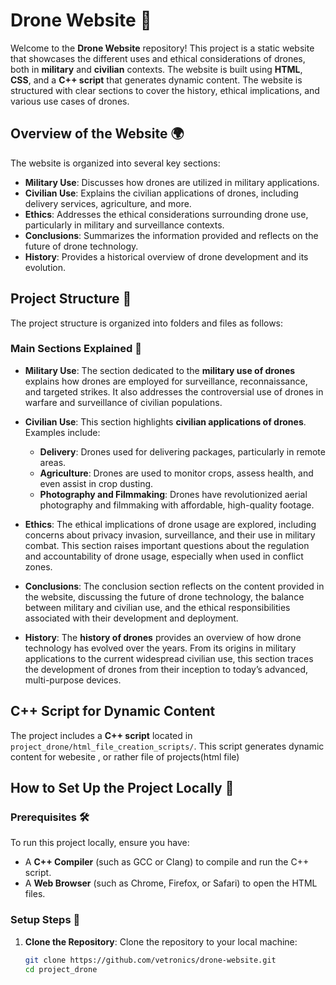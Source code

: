 # Drone Website 🚁

Welcome to the **Drone Website** repository! This project is a static website that showcases the different uses and ethical considerations of drones, both in **military** and **civilian** contexts. The website is built using **HTML**, **CSS**, and a **C++ script** that generates dynamic content. The website is structured with clear sections to cover the history, ethical implications, and various use cases of drones.

## Overview of the Website 🌍

The website is organized into several key sections:

- **Military Use**: Discusses how drones are utilized in military applications.
- **Civilian Use**: Explains the civilian applications of drones, including delivery services, agriculture, and more.
- **Ethics**: Addresses the ethical considerations surrounding drone use, particularly in military and surveillance contexts.
- **Conclusions**: Summarizes the information provided and reflects on the future of drone technology.
- **History**: Provides a historical overview of drone development and its evolution.

## Project Structure 📁

The project structure is organized into folders and files as follows:


### Main Sections Explained 📑

- **Military Use**: 
  The section dedicated to the **military use of drones** explains how drones are employed for surveillance, reconnaissance, and targeted strikes. It also addresses the controversial use of drones in warfare and surveillance of civilian populations.

- **Civilian Use**: 
  This section highlights **civilian applications of drones**. Examples include:
  - **Delivery**: Drones used for delivering packages, particularly in remote areas.
  - **Agriculture**: Drones are used to monitor crops, assess health, and even assist in crop dusting.
  - **Photography and Filmmaking**: Drones have revolutionized aerial photography and filmmaking with affordable, high-quality footage.

- **Ethics**: 
  The ethical implications of drone usage are explored, including concerns about privacy invasion, surveillance, and their use in military combat. This section raises important questions about the regulation and accountability of drone usage, especially when used in conflict zones.

- **Conclusions**: 
  The conclusion section reflects on the content provided in the website, discussing the future of drone technology, the balance between military and civilian use, and the ethical responsibilities associated with their development and deployment.

- **History**: 
  The **history of drones** provides an overview of how drone technology has evolved over the years. From its origins in military applications to the current widespread civilian use, this section traces the development of drones from their inception to today’s advanced, multi-purpose devices.

## C++ Script for Dynamic Content

The project includes a **C++ script** located in `project_drone/html_file_creation_scripts/`. This script generates dynamic content for webesite , or rather file of projects(html file)

## How to Set Up the Project Locally 🔧

### Prerequisites 🛠️

To run this project locally, ensure you have:
- A **C++ Compiler** (such as GCC or Clang) to compile and run the C++ script.
- A **Web Browser** (such as Chrome, Firefox, or Safari) to open the HTML files.

### Setup Steps 🏁

1. **Clone the Repository**:
   Clone the repository to your local machine:
   ```bash
   git clone https://github.com/vetronics/drone-website.git
   cd project_drone

